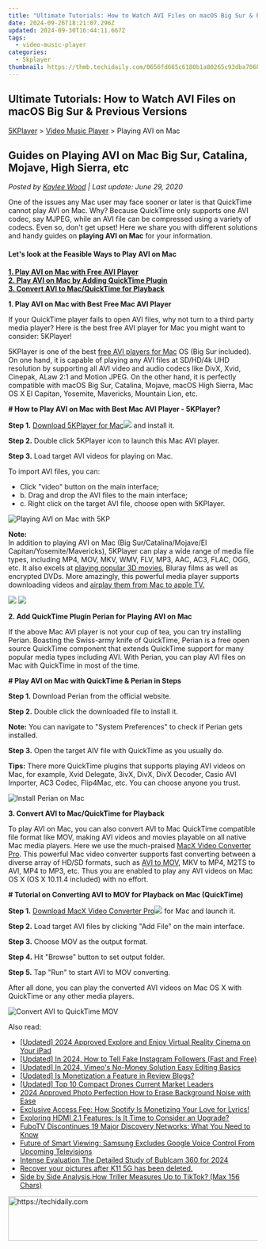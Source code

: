 ```yaml
---
title: "Ultimate Tutorials: How to Watch AVI Files on macOS Big Sur & Previous Versions"
date: 2024-09-26T18:21:07.296Z
updated: 2024-09-30T16:44:11.667Z
tags:
  - video-music-player
categories:
  - 5kplayer
thumbnail: https://thmb.techidaily.com/0656fd665c6180b1a80265c93dba7068c3a0cbd851c23bc5b8909b9f9daa190b.jpg
---
```


## Ultimate Tutorials: How to Watch AVI Files on macOS Big Sur & Previous Versions

[5KPlayer](https://tools.techidaily.com/5kplayer/products/) \> [Video Music Player](https://tools.techidaily.com/5kplayer/video-music-player/) \> Playing AVI on Mac

## Guides on Playing AVI on Mac Big Sur, Catalina, Mojave, High Sierra, etc

 _Posted by [Kaylee Wood](https://www.quora.com/profile/Amanda-Hu-21) | Last update: June 29, 2020_

One of the issues any Mac user may face sooner or later is that QuickTime cannot play AVI on Mac. Why? Because QuickTime only supports one AVI codec, say MJPEG, while an AVI file can be compressed using a variety of codecs. Even so, don't get upset! Here we share you with different solutions and handy guides on **playing AVI on Mac** for your information.

#### **Let's look at the Feasible Ways to Play AVI on Mac**

[**1\. Play AVI on Mac with Free AVI Player**](https://tools.techidaily.com/5kplayer/video-music-player/)  
[**2\. Play AVI on Mac by Adding QuickTime Plugin**](https://tools.techidaily.com/5kplayer/video-music-player/)  
[**3\. Convert AVI to Mac/QuickTime for Playback**](https://tools.techidaily.com/5kplayer/video-music-player/)  

**1\. Play AVI on Mac with Best Free Mac AVI Player**

If your QuickTime player fails to open AVI files, why not turn to a third party media player? Here is the best free AVI player for Mac you might want to consider: 5KPlayer!

 5KPlayer is one of the best [free AVI players for Mac](https://tools.techidaily.com/5kplayer/video-music-player/) OS (Big Sur included). On one hand, it is capable of playing any AVI files at SD/HD/4k UHD resolution by supporting all AVI video and audio codecs like DivX, Xvid, Cinepak, ALaw 2:1 and Motion JPEG. On the other hand, it is perfectly compatible with macOS Big Sur, Catalina, Mojave, macOS High Sierra, Mac OS X El Capitan, Yosemite, Mavericks, Mountain Lion, etc.

**\# How to Play AVI on Mac with Best Mac AVI Player - 5KPlayer?**

**Step 1.** [Download 5KPlayer for Mac![](https://www.5kplayer.com/video-music-player/../image/download-mac/dicon.png)](https://tools.techidaily.com/5kplayer/products/) and install it.

**Step 2.** Double click 5KPlayer icon to launch this Mac AVI player. 

**Step 3.** Load target AVI videos for playing on Mac.

To import AVI files, you can:

* Click "video" button on the main interface;
* b. Drag and drop the AVI files to the main interface;
* c. Right click on the target AVI file, choose open with 5KPlayer.

![Playing AVI on Mac with 5KP](https://www.5kplayer.com/video-music-player/img/dvd-player.jpg) 

**Note:**  
 In addition to playing AVI on Mac (Big Sur/Catalina/Mojave/El Capitan/Yosemite/Mavericks), 5KPlayer can play a wide range of media file types, including MP4, MOV, MKV, WMV, FLV, MP3, AAC, AC3, FLAC, OGG, etc. It also excels at [playing popular 3D movies](https://tools.techidaily.com/5kplayer/video-music-player/), Bluray films as well as encrypted DVDs. More amazingly, this powerful media player supports downloading videos and [airplay them from Mac to apple TV.](https://tools.techidaily.com/5kplayer/airplay/) 

[![](https://www.5kplayer.com/video-music-player/../button/freedownbackmac.png)](https://tools.techidaily.com/5kplayer/products/) [![](https://www.5kplayer.com/video-music-player/../button/freedownbackwin.png)](https://tools.techidaily.com/5kplayer/products/) 

**2\. Add QuickTime Plugin Perian for Playing AVI on Mac**

If the above Mac AVI player is not your cup of tea, you can try installing Perian. Boasting the Swiss-army knife of QuickTime, Perian is a free open source QuickTime component that extends QuickTime support for many popular media types including AVI. With Perian, you can play AVI files on Mac with QuickTime in most of the time. 

**\# Play AVI on Mac with QuickTime & Perian in Steps**

**Step 1.** Download Perian from the official website.

**Step 2.** Double click the downloaded file to install it.

**Note:** You can navigate to "System Preferences" to check if Perian gets installed.

**Step 3.** Open the target AIV file with QuickTime as you usually do. 

**Tips:** There more QuickTime plugins that supports playing AVI videos on Mac, for example, Xvid Delegate, 3ivX, DivX, DivX Decoder, Casio AVI Importer, AC3 Codec, Flip4Mac, etc. You can choose anyone you trust.

![Install Perian on Mac](https://www.5kplayer.com/video-music-player/img/how-to-install-perian-0127.jpg) 

**3\. Convert AVI to Mac/QuickTime for Playback**

To play AVI on Mac, you can also convert AVI to Mac QuickTime compatible file format like MOV, making AVI videos and movies playable on all native Mac media players. Here we use the much-praised [MacX Video Converter Pro](https://tools.techidaily.com/macxdvd/products/). This powerful Mac video converter supports fast converting between a diverse array of HD/SD formats, such as [AVI to MOV](https://tools.techidaily.com/macxdvd/products/), MKV to MP4, M2TS to AVI, MP4 to MP3, etc. Thus you are enabled to play any AVI videos on Mac OS X (OS X 10.11.4 included) with no effort. 

**\# Tutorial on Converting AVI to MOV for Playback on Mac (QuickTime)**

**Step 1.** [Download MacX Video Converter Pro![](https://www.5kplayer.com/video-music-player/../image/download-mac/dicon.png)](https://tools.techidaily.com/macxdvd/products/) for Mac and launch it. 

**Step 2.** Load target AVI files by clicking "Add File" on the main interface. 

**Step 3.** Choose MOV as the output format.

**Step 4.** Hit "Browse" button to set output folder.

**Step 5.** Tap "Run" to start AVI to MOV converting. 

After all done, you can play the converted AVI videos on Mac OS X with QuickTime or any other media players.

![Convert AVI to QuickTime MOV](https://www.5kplayer.com/video-music-player/img/convert-avi-to-mov-0128.jpg)

<ins class="adsbygoogle"
     style="display:block"
     data-ad-format="autorelaxed"
     data-ad-client="ca-pub-7571918770474297"
     data-ad-slot="1223367746"></ins>

<ins class="adsbygoogle"
     style="display:block"
     data-ad-client="ca-pub-7571918770474297"
     data-ad-slot="8358498916"
     data-ad-format="auto"
     data-full-width-responsive="true"></ins>

<span class="atpl-alsoreadstyle">Also read:</span>
<div><ul>
<li><a href="https://fox-helps.techidaily.com/updated-2024-approved-explore-and-enjoy-virtual-reality-cinema-on-your-ipad/"><u>[Updated] 2024 Approved Explore and Enjoy Virtual Reality Cinema on Your iPad</u></a></li>
<li><a href="https://instagram-videos.techidaily.com/updated-in-2024-how-to-tell-fake-instagram-followers-fast-and-free/"><u>[Updated] In 2024, How to Tell Fake Instagram Followers (Fast and Free)</u></a></li>
<li><a href="https://vimeo-videos.techidaily.com/updated-in-2024-vimeos-no-money-solution-easy-editing-basics/"><u>[Updated] In 2024, Vimeo's No-Money Solution Easy Editing Basics</u></a></li>
<li><a href="https://extra-approaches.techidaily.com/updated-is-monetization-a-feature-in-review-blogs/"><u>[Updated] Is Monetization a Feature in Review Blogs?</u></a></li>
<li><a href="https://some-approaches.techidaily.com/updated-top-10-compact-drones-current-market-leaders/"><u>[Updated] Top 10 Compact Drones Current Market Leaders</u></a></li>
<li><a href="https://extra-guidance.techidaily.com/2024-approved-photo-perfection-how-to-erase-background-noise-with-ease/"><u>2024 Approved Photo Perfection How to Erase Background Noise with Ease</u></a></li>
<li><a href="https://media-tips.techidaily.com/exclusive-access-fee-how-spotify-is-monetizing-your-love-for-lyrics/"><u>Exclusive Access Fee: How Spotify Is Monetizing Your Love for Lyrics!</u></a></li>
<li><a href="https://media-tips.techidaily.com/exploring-hdmi-21-features-is-it-time-to-consider-an-upgrade/"><u>Exploring HDMI 2.1 Features: Is It Time to Consider an Upgrade?</u></a></li>
<li><a href="https://media-tips.techidaily.com/fubotv-discontinues-19-major-discovery-networks-what-you-need-to-know/"><u>FuboTV Discontinues 19 Major Discovery Networks: What You Need to Know</u></a></li>
<li><a href="https://media-tips.techidaily.com/future-of-smart-viewing-samsung-excludes-google-voice-control-from-upcoming-televisions/"><u>Future of Smart Viewing: Samsung Excludes Google Voice Control From Upcoming Televisions</u></a></li>
<li><a href="https://extra-approaches.techidaily.com/intense-evaluation-the-detailed-study-of-bublcam-360-for-2024/"><u>Intense Evaluation The Detailed Study of Bublcam 360 for 2024</u></a></li>
<li><a href="https://review-topics.techidaily.com/recover-your-pictures-after-k11-5g-has-been-deleted-by-fonelab-android-recover-pictures/"><u>Recover your pictures after K11 5G has been deleted.</u></a></li>
<li><a href="https://tiktok-video-recordings.techidaily.com/side-by-side-analysis-how-triller-measures-up-to-tiktok-max-156-chars/"><u>Side by Side Analysis How Triller Measures Up to TikTok? (Max 156 Chars)</u></a></li>
</ul></div>

<!-- affiliate ads begin -->
<a href="https://ephamedtechinc.pxf.io/c/5597632/2137214/26400" target="_top" id="2137214">
  <img src="//a.impactradius-go.com/display-ad/26400-2137214" border="0" alt="https://techidaily.com" width="728" height="90"/>
</a>
<img height="0" width="0" src="https://ephamedtechinc.pxf.io/i/5597632/2137214/26400" style="position:absolute;visibility:hidden;" border="0" />
<!-- affiliate ads end -->

